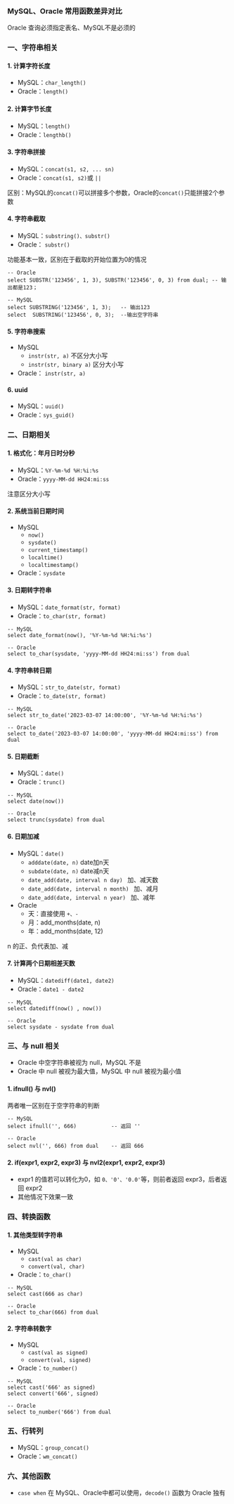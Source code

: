 ### MySQL、Oracle 常用函数差异对比
Oracle 查询必须指定表名、MySQL不是必须的

### 一、字符串相关
#### 1. 计算字符长度
* MySQL：`char_length()`
* Oracle：`length()`

#### 2. 计算字节长度
* MySQL：`length()`
* Oracle：`lengthb()`

#### 3. 字符串拼接
* MySQL：`concat(s1, s2, ... sn)`
* Oracle：`concat(s1, s2)`或 `||` 

区别：MySQL的`concat()`可以拼接多个参数，Oracle的`concat()`只能拼接2个参数

#### 4. 字符串截取
* MySQL：`substring()、substr()`
* Oracle：  `substr()`

功能基本一致，区别在于截取的开始位置为0的情况

```
-- Oracle
select SUBSTR('123456', 1, 3), SUBSTR('123456', 0, 3) from dual; -- 输出都是123；

-- MySQL
select SUBSTRING('123456', 1, 3);   -- 输出123  
select  SUBSTRING('123456', 0, 3);  --输出空字符串
```

#### 5. 字符串搜索
* MySQL  
  * `instr(str, a)` 不区分大小写
  * `instr(str, binary a)` 区分大小写
* Oracle：  `instr(str, a)`


#### 6. uuid
* MySQL：`uuid()`
* Oracle：`sys_guid()`


### 二、日期相关
#### 1. 格式化：年月日时分秒
* MySQL：`%Y-%m-%d %H:%i:%s`
* Oracle：`yyyy-MM-dd HH24:mi:ss`

注意区分大小写

#### 2. 系统当前日期时间
* MySQL
  * `now()`                   
  * `sysdate()`     
  * `current_timestamp()`     
  * `localtime()`     
  * `localtimestamp()`
* Oracle：`sysdate`

#### 3. 日期转字符串
* MySQL：`date_format(str, format)`
* Oracle：`to_char(str, format)`

```
-- MySQL
select date_format(now(), '%Y-%m-%d %H:%i:%s')

-- Oracle
select to_char(sysdate, 'yyyy-MM-dd HH24:mi:ss') from dual
```

#### 4. 字符串转日期
* MySQL：`str_to_date(str, format)`
* Oracle：`to_date(str, format)`

```
-- MySQL
select str_to_date('2023-03-07 14:00:00', '%Y-%m-%d %H:%i:%s')

-- Oracle
select to_date('2023-03-07 14:00:00', 'yyyy-MM-dd HH24:mi:ss') from dual
```

#### 5. 日期截断
* MySQL：`date()`
* Oracle：`trunc()`

```
-- MySQL
select date(now())

-- Oracle
select trunc(sysdate) from dual
```

#### 6. 日期加减
* MySQL：`date()`
  * `adddate(date, n)`     date加n天
  * `subdate(date, n)`     date减n天
  * `date_add(date, interval n day) `       加、减天数
  * `date_add(date, interval n month) `     加、减月
  * `date_add(date, interval n year) `      加、减年
* Oracle
  * 天：直接使用 `+、-`
  * 月：add_months(date, n)
  * 年：add_months(date, 12)

n 的正、负代表加、减


#### 7. 计算两个日期相差天数
* MySQL：`datediff(date1, date2)`
* Oracle：`date1 - date2`

```
-- MySQL
select datediff(now() , now())

-- Oracle
select sysdate - sysdate from dual
```






### 三、与 null 相关
* Oracle 中空字符串被视为 null，MySQL 不是
* Oracle 中 null 被视为最大值，MySQL 中 null 被视为最小值

#### 1. ifnull() 与 nvl()
两者唯一区别在于空字符串的判断

```
-- MySQL
select ifnull('', 666)           -- 返回 ''

-- Oracle
select nvl('', 666) from dual    -- 返回 666
```

#### 2. if(expr1, expr2, expr3) 与 nvl2(expr1, expr2, expr3)
* expr1 的值若可以转化为0，如 `0、'0'、'0.0'`等，则前者返回 expr3，后者返回 expr2
* 其他情况下效果一致






### 四、转换函数
#### 1. 其他类型转字符串
* MySQL
  * `cast(val as char)`
  * `convert(val, char)`
* Oracle：`to_char()`

```
-- MySQL
select cast(666 as char)        

-- Oracle
select to_char(666) from dual    
```


#### 2. 字符串转数字
* MySQL
  * `cast(val as signed)`   
  * `convert(val, signed)`  
* Oracle：`to_number()`

```
-- MySQL
select cast('666' as signed)        
select convert('666', signed)        

-- Oracle
select to_number('666') from dual    
```


### 五、行转列
* MySQL：`group_concat()`
* Oracle：`wm_concat()`


### 六、其他函数
* `case when` 在 MySQL、Oracle中都可以使用，`decode()` 函数为 Oracle 独有
